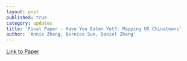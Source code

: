 ```yaml
---
layout: post
published: true
category: updates
title: 'Final Paper - Have You Eaten Yet?: Mapping US Chinatowns'
author: 'Annie Zhang, Bernice Sun, Daniel Zhang'
---
```

[Link to Paper](https://drive.google.com/file/d/1xF0AA6HsTnyETpCSi532BkxTDjKvTXKs/view?usp=sharing)
